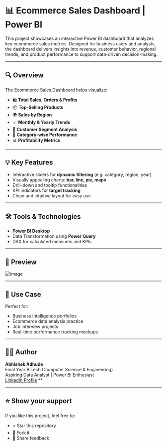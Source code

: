 # 📊 Ecommerce Sales Dashboard | Power BI

This project showcases an interactive Power BI dashboard that analyzes key ecommerce sales metrics. Designed for business users and analysts, the dashboard delivers insights into revenue, customer behavior, regional trends, and product performance to support data-driven decision-making.

---

## 🔍 Overview

The Ecommerce Sales Dashboard helps visualize:

- 🛍️ **Total Sales, Orders & Profits**
- 📦 **Top-Selling Products**
- 🌍 **Sales by Region**
- 📈 **Monthly & Yearly Trends**
- 👤 **Customer Segment Analysis**
- 🧾 **Category-wise Performance**
- 📊 **Profitability Metrics**

---

## 💡 Key Features

- Interactive slicers for **dynamic filtering** (e.g. category, region, year)
- Visually appealing charts: **bar, line, pie, maps**
- Drill-down and tooltip functionalities
- KPI indicators for **target tracking**
- Clean and intuitive layout for easy use

---

## 🛠️ Tools & Technologies

- **Power BI Desktop**
- Data Transformation using **Power Query**
- DAX for calculated measures and KPIs

---

## 📸 Preview

![image](https://github.com/user-attachments/assets/ebcefbd8-f59f-45c6-8bc4-2e4d5e16eedc)


---

## 📌 Use Case

Perfect for:
- Business Intelligence portfolios
- Ecommerce data analysis practice
- Job interview projects
- Real-time performance tracking mockups

---

## 👨‍💻 Author

**Abhishek Adhude**  
Final Year B.Tech (Computer Science & Engineering)  
Aspiring Data Analyst | Power BI Enthusiast  
[LinkedIn Profile](https://www.linkedin.com/in/abhishekadhude/) **

---

## ⭐️ Show your support

If you like this project, feel free to:

- ⭐️ Star this repository
- 🍴 Fork it
- 🧠 Share feedback
